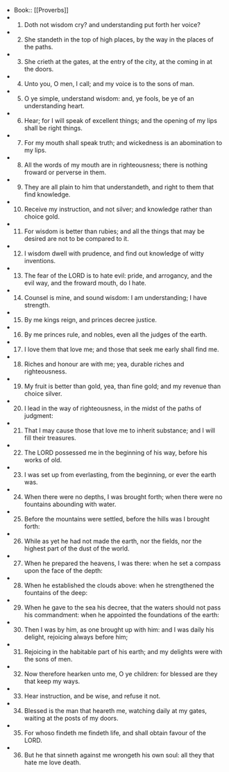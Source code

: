 - Book:: [[Proverbs]]
- 1. Doth not wisdom cry? and understanding put forth her voice?
- 2. She standeth in the top of high places, by the way in the places of the paths.
- 3. She crieth at the gates, at the entry of the city, at the coming in at the doors.
- 4. Unto you, O men, I call; and my voice is to the sons of man.
- 5. O ye simple, understand wisdom: and, ye fools, be ye of an understanding heart.
- 6. Hear; for I will speak of excellent things; and the opening of my lips shall be right things.
- 7. For my mouth shall speak truth; and wickedness is an abomination to my lips.
- 8. All the words of my mouth are in righteousness; there is nothing froward or perverse in them.
- 9. They are all plain to him that understandeth, and right to them that find knowledge.
- 10. Receive my instruction, and not silver; and knowledge rather than choice gold.
- 11. For wisdom is better than rubies; and all the things that may be desired are not to be compared to it.
- 12. I wisdom dwell with prudence, and find out knowledge of witty inventions.
- 13. The fear of the LORD is to hate evil: pride, and arrogancy, and the evil way, and the froward mouth, do I hate.
- 14. Counsel is mine, and sound wisdom: I am understanding; I have strength.
- 15. By me kings reign, and princes decree justice.
- 16. By me princes rule, and nobles, even all the judges of the earth.
- 17. I love them that love me; and those that seek me early shall find me.
- 18. Riches and honour are with me; yea, durable riches and righteousness.
- 19. My fruit is better than gold, yea, than fine gold; and my revenue than choice silver.
- 20. I lead in the way of righteousness, in the midst of the paths of judgment:
- 21. That I may cause those that love me to inherit substance; and I will fill their treasures.
- 22. The LORD possessed me in the beginning of his way, before his works of old.
- 23. I was set up from everlasting, from the beginning, or ever the earth was.
- 24. When there were no depths, I was brought forth; when there were no fountains abounding with water.
- 25. Before the mountains were settled, before the hills was I brought forth:
- 26. While as yet he had not made the earth, nor the fields, nor the highest part of the dust of the world.
- 27. When he prepared the heavens, I was there: when he set a compass upon the face of the depth:
- 28. When he established the clouds above: when he strengthened the fountains of the deep:
- 29. When he gave to the sea his decree, that the waters should not pass his commandment: when he appointed the foundations of the earth:
- 30. Then I was by him, as one brought up with him: and I was daily his delight, rejoicing always before him;
- 31. Rejoicing in the habitable part of his earth; and my delights were with the sons of men.
- 32. Now therefore hearken unto me, O ye children: for blessed are they that keep my ways.
- 33. Hear instruction, and be wise, and refuse it not.
- 34. Blessed is the man that heareth me, watching daily at my gates, waiting at the posts of my doors.
- 35. For whoso findeth me findeth life, and shall obtain favour of the LORD.
- 36. But he that sinneth against me wrongeth his own soul: all they that hate me love death.
